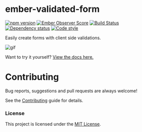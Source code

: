 # ember-validated-form

[![npm version](https://badge.fury.io/js/ember-validated-form.svg)](https://badge.fury.io/js/ember-validated-form)
[![Ember Observer Score](https://emberobserver.com/badges/ember-validated-form.svg)](https://emberobserver.com/addons/ember-validated-form)
[![Build Status](https://travis-ci.org/adfinis-sygroup/ember-validated-form.svg?branch=master)](https://travis-ci.org/adfinis-sygroup/ember-validated-form)
[![Dependency status](https://david-dm.org/adfinis-sygroup/ember-validated-form.svg)](https://david-dm.org/adfinis-sygroup/ember-validated-form)
[![Code style](https://img.shields.io/badge/code_style-prettier-red.svg)](https://github.com/prettier/prettier)

Easily create forms with client side validations.

![gif](https://raw.githubusercontent.com/adfinis-sygroup/ember-validated-form/master/demo.gif)

Want to try it yourself? [View the docs here.](https://adfinis-sygroup.github.io/ember-validated-form/)

# Contributing

Bug reports, suggestions and pull requests are always welcome!

See the [Contributing](CONTRIBUTING.md) guide for details.

### License

This project is licensed under the [MIT License](LICENSE.md).

